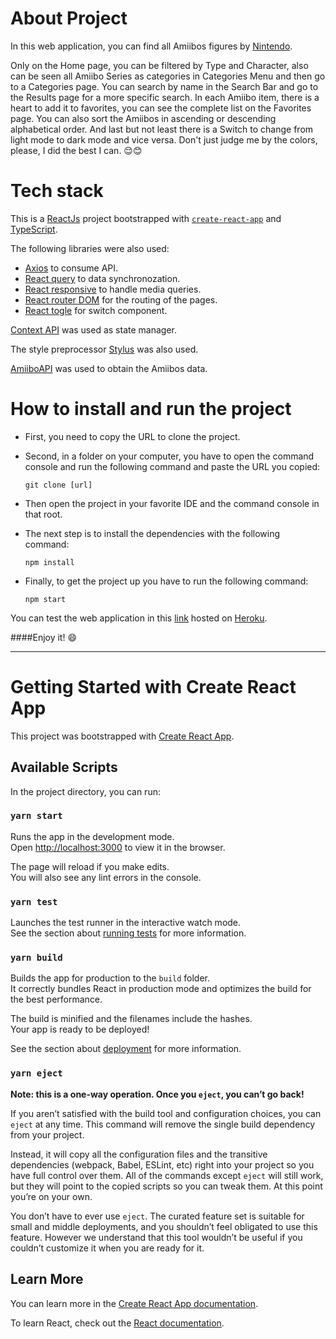 # About Project

In this web application, you can find all Amiibos figures by [Nintendo](https://www.nintendo.com/es_LA/amiibo/).

Only on the Home page, you can be filtered by Type and Character, also can be seen all Amiibo Series as categories in Categories Menu and then go to a Categories page. You can search by name in the Search Bar and go to the Results page for a more specific search. In each Amiibo item, there is a heart to add it to favorites, you can see the complete list on the Favorites page. You can also sort the Amiibos in ascending or descending alphabetical order. And last but not least there is a Switch to change from light mode to dark mode and vice versa. Don't just judge me by the colors, please, I did the best I can. :relieved::blush:

# Tech stack

This is a [ReactJs](https://reactjs.org/) project bootstrapped with [`create-react-app`](https://github.com/facebook/create-react-app) and [TypeScript](https://github.com/Microsoft/TypeScript).

The following libraries were also used:
- [Axios](https://axios-http.com/) to consume API.
- [React query](https://react-query.tanstack.com/) to data synchronozation.
- [React responsive](https://github.com/contra/react-responsive) to handle media queries.
- [React router DOM](https://reactrouter.com/) for the routing of the pages.
- [React togle](https://github.com/aaronshaf/react-toggle) for switch component.

[Context API](https://reactjs.org/docs/context.html) was used as state manager.

The style preprocessor [Stylus](https://github.com/stylus/stylus) was also used.

[AmiiboAPI](https://www.amiiboapi.com/) was used to obtain the Amiibos data.

# How to install and run the project

- First, you need to copy the URL to clone the project.
  
- Second, in a folder on your computer, you have to open the command console and run the following command and paste the URL you copied:
  
  `git clone [url]`

- Then open the project in your favorite IDE and the command console in that root.

- The next step is to install the dependencies with the following command:
  
   `npm install`

- Finally, to get the project up you have to run the following command:

  `npm start`

You can test the web application in this [link](https://amiibo-catalog.herokuapp.com/) hosted on [Heroku](https://www.heroku.com/).

####Enjoy it! :smile:

---

# Getting Started with Create React App

This project was bootstrapped with [Create React App](https://github.com/facebook/create-react-app).

## Available Scripts

In the project directory, you can run:

### `yarn start`

Runs the app in the development mode.\
Open [http://localhost:3000](http://localhost:3000) to view it in the browser.

The page will reload if you make edits.\
You will also see any lint errors in the console.

### `yarn test`

Launches the test runner in the interactive watch mode.\
See the section about [running tests](https://facebook.github.io/create-react-app/docs/running-tests) for more information.

### `yarn build`

Builds the app for production to the `build` folder.\
It correctly bundles React in production mode and optimizes the build for the best performance.

The build is minified and the filenames include the hashes.\
Your app is ready to be deployed!

See the section about [deployment](https://facebook.github.io/create-react-app/docs/deployment) for more information.

### `yarn eject`

**Note: this is a one-way operation. Once you `eject`, you can’t go back!**

If you aren’t satisfied with the build tool and configuration choices, you can `eject` at any time. This command will remove the single build dependency from your project.

Instead, it will copy all the configuration files and the transitive dependencies (webpack, Babel, ESLint, etc) right into your project so you have full control over them. All of the commands except `eject` will still work, but they will point to the copied scripts so you can tweak them. At this point you’re on your own.

You don’t have to ever use `eject`. The curated feature set is suitable for small and middle deployments, and you shouldn’t feel obligated to use this feature. However we understand that this tool wouldn’t be useful if you couldn’t customize it when you are ready for it.

## Learn More

You can learn more in the [Create React App documentation](https://facebook.github.io/create-react-app/docs/getting-started).

To learn React, check out the [React documentation](https://reactjs.org/).
